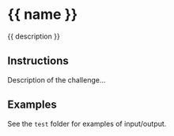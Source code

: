 # {{ name }}

{{ description }}

## Instructions

Description of the challenge...

## Examples

See the `test` folder for examples of input/output.
